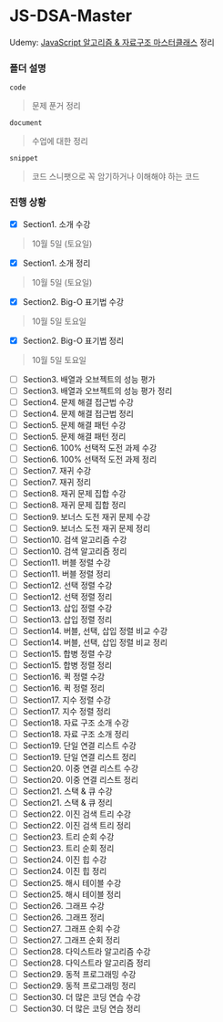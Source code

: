 # JS-DSA-Master
Udemy: [JavaScript 알고리즘 &amp; 자료구조 마스터클래스](https://www.udemy.com/course/best-javascript-data-structures/?couponCode=KEEPLEARNING) 정리

### 폴더 설명
`code`
> 문제 푼거 정리

`document`
> 수업에 대한 정리

`snippet`
> 코드 스니팻으로 꼭 암기하거나 이해해야 하는 코드

### 진행 상황
- [X] Section1. 소개 수강
> 10월 5일 (토요일)
- [X] Section1. 소개 정리
> 10월 5일 (토요일)
- [X] Section2. Big-O 표기법 수강
> 10월 5일 토요일
- [X] Section2. Big-O 표기법 정리
> 10월 5일 토요일
- [ ] Section3. 배열과 오브젝트의 성능 평가
- [ ] Section3. 배열과 오브젝트의 성능 평가 정리
- [ ] Section4. 문제 해결 접근법 수강
- [ ] Section4. 문제 해결 접근법 정리
- [ ] Section5. 문제 해결 패턴 수강
- [ ] Section5. 문제 해결 패턴 정리
- [ ] Section6. 100% 선택적 도전 과제 수강
- [ ] Section6. 100% 선택적 도전 과제 정리
- [ ] Section7. 재귀 수강
- [ ] Section7. 재귀 정리
- [ ] Section8. 재귀 문제 집합 수강
- [ ] Section8. 재귀 문제 집합 정리
- [ ] Section9. 보너스 도전 재귀 문제 수강
- [ ] Section9. 보너스 도전 재귀 문제 정리
- [ ] Section10. 검색 알고리즘 수강
- [ ] Section10. 검색 알고리즘 정리
- [ ] Section11. 버블 정렬 수강
- [ ] Section11. 버블 정렬 정리
- [ ] Section12. 선택 정렬 수강
- [ ] Section12. 선택 정렬 정리
- [ ] Section13. 삽입 정렬 수강
- [ ] Section13. 삽입 정렬 정리
- [ ] Section14. 버블, 선택, 삽입 정렬 비교 수강
- [ ] Section14. 버블, 선택, 삽입 정렬 비교 정리
- [ ] Section15. 합병 정렬 수강
- [ ] Section15. 합병 정렬 정리
- [ ] Section16. 퀵 정렬 수강
- [ ] Section16. 퀵 정렬 정리
- [ ] Section17. 지수 정렬 수강
- [ ] Section17. 지수 정렬 정리
- [ ] Section18. 자료 구조 소개 수강
- [ ] Section18. 자료 구조 소개 정리
- [ ] Section19. 단일 연결 리스트 수강
- [ ] Section19. 단일 연결 리스트 정리
- [ ] Section20. 이중 연결 리스트 수강
- [ ] Section20. 이중 연결 리스트 정리
- [ ] Section21. 스택 & 큐 수강
- [ ] Section21. 스택 & 큐 정리
- [ ] Section22. 이진 검색 트리 수강
- [ ] Section22. 이진 검색 트리 정리
- [ ] Section23. 트리 순회 수강
- [ ] Section23. 트리 순회 정리
- [ ] Section24. 이진 힙 수강
- [ ] Section24. 이진 힙 정리
- [ ] Section25. 해시 테이블 수강
- [ ] Section25. 해시 테이블 정리
- [ ] Section26. 그래프 수강
- [ ] Section26. 그래프 정리
- [ ] Section27. 그래프 순회 수강
- [ ] Section27. 그래프 순회 정리
- [ ] Section28. 다익스트라 알고리즘 수강
- [ ] Section28. 다익스트라 알고리즘 정리
- [ ] Section29. 동적 프로그래밍 수강
- [ ] Section29. 동적 프로그래밍 정리
- [ ] Section30. 더 많은 코딩 연습 수강
- [ ] Section30. 더 많은 코딩 연습 정리